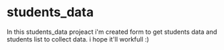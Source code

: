 # students_data
In this students_data projeact i'm created form to get students data and students list to collect data.
i hope it'll workfull :)
